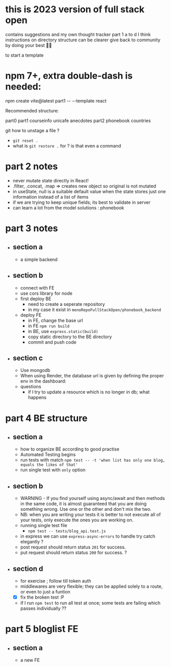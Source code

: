 # this is 2023 version of full stack open

contains suggestions and my own thought tracker
part 1 a to d I think instructions on directory structure can be clearer
give back to community by doing your best 👌🏽


to start a template 
# npm 7+, extra double-dash is needed:
npm create vite@latest part1 -- --template react

Recommended structure:

part0
part1
  courseinfo
  unicafe
  anecdotes
part2
  phonebook
  countries

git how to unstage a file ?
  - `git reset .`
  - what is `git restore .`  for ? is that even a command

# part 2 notes
  - never mutate state directly in React!
  - .filter, .concat, .map => creates new object so original is not mutated
  - in useState, null is a suitable default value when the state stores just one information instead of a list of items
  - if we are trying to keep unique fields; its best to validate in server
  - can learn a lot from the model solutions : phonebook

# part 3 notes
  - ## section a
    - a simple backend
  - ## section b
    - connect with FE
    - use cors library for node
    - first deploy BE
      - need to create a seperate repository
      - in my case it exist in `monoRepoFullStackOpen/phonebook_backend`
    - deploy FE
      - in FE, change the base url
      - in FE `npm run build`
      - in BE, use `express.static(build)`
      - copy static directory to the BE directory
      - commit and push code
  - ## section c
    - Use mongodb
    - When using Render, the database url is given by defining the proper env in the dashboard:
    - questions
      - if I try to update a resource which is no longer in db; what happens


# part 4 BE structure
  - ## section a 
    - how to organize BE according to good practise
    - Automated Testing begins
    - run tests with match `npm test -- -t 'when list has only one blog, equals the likes of that'`
    - run single test with `only` option
  - ## section b
    - WARNING - If you find yourself using async/await and then methods in the same code, it is almost guaranteed that you are doing something wrong. Use one or the other and don't mix the two.
    - NB: when you are writing your tests it is better to not execute all of your tests, only execute the ones you are working on.
    - running single test file
      - `npm test -- tests/blog_api.test.js`
    - in express we can use `express-async-errors` to handle try catch elegantly ?
    - post request should return status `201` for success.
    - put request should return status `200` for success. ?
  - ## section d
    - for exercise ; follow till token auth
    - middlewares are very flexible; they can be applied solely to a route, or even to just a funtion
    - [x] fix the broken test :P
    - if I run `npm test` to run all test at once; some tests are failing which passes individually ??

# part 5 bloglist FE
  - ## section a
    - a new FE  